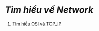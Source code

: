 # ***Tìm hiểu về Network***
1. [Tìm hiểu OSI và TCP_IP](1.%20OSI_TCP_IP/Tìm%20hiểu%20OSI%20và%20TCP-IP.md)
